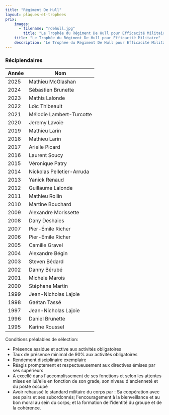 ```yaml
---
title: "Régiment De Hull"
layout: plaques-et-trophees
prix: 
    images:
      - filename: "rdehull.jpg"
        title: "Le Trophée du Régiment De Hull pour Efficacité Militaire"
    title: "Le Trophée du Régiment De Hull pour Efficacité Militaire"
    description: "Le Trophée du Régiment De Hull pour Efficacité Militaire est remis au sous-officier ayant démontré une tenue exemplaire, un comportement sans failles et qui a cherché, tout au long de l'année d'entraînement, à transmettre sa droiture à tous les cadets de l'unité."
---
```


### Récipiendaires

| Année | Nom |
| --- | --- |
| 2025 | Mathieu McGlashan |
| 2024 | Sébastien Brunette |
| 2023 | Mathis Lalonde |
| 2022 | Loïc Thibeault |
| 2021 | Mélodie Lambert-Turcotte |
| 2020 | Jeremy Lavoie |
| 2019 | Mathieu Larin |
| 2018 | Mathieu Larin |
| 2017 | Arielle Picard |
| 2016 | Laurent Soucy |
| 2015 | Véronique Patry |
| 2014 | Nickolas Pelletier-Arruda |
| 2013 | Yanick Renaud |
| 2012 | Guillaume Lalonde |
| 2011 | Mathieu Rollin |
| 2010 | Martine Bouchard |
| 2009 | Alexandre Morissette |
| 2008 | Dany Deshaies |
| 2007 | Pier-Émile Richer |
| 2006 | Pier-Émile Richer |
| 2005 | Camille Gravel |
| 2004 | Alexandre Bégin |
| 2003 | Steven Bédard |
| 2002 | Danny Bérubé |
| 2001 | Michele Marois |
| 2000 | Stéphane Martin |
| 1999 | Jean-Nicholas Lajoie |
| 1998 | Gaétan Tassé |
| 1997 | Jean-Nicholas Lajoie |
| 1996 | Daniel Brunette |
| 1995 | Karine Roussel |

Conditions préalables de sélection:  

- Présence assidue et active aux activités obligatoires  
- Taux de présence minimal de 90% aux activités obligatoires  
- Rendement disciplinaire exemplaire  
- Réagis promptement et respectueusement aux directives émises par ses supérieurs  
- A excellé dans l'accomplissement de ses fonctions et selon les attentes mises en lui/elle en fonction de son grade, son niveau d'ancienneté et du poste occupé  
- Avoir rehaussé le standard militaire du corps par : Sa coopération avec ses pairs et ses subordonnés; l'encouragement à la bienveillance et au bon moral au sein du corps; et la formation de l'identité du groupe et de la cohérence.
